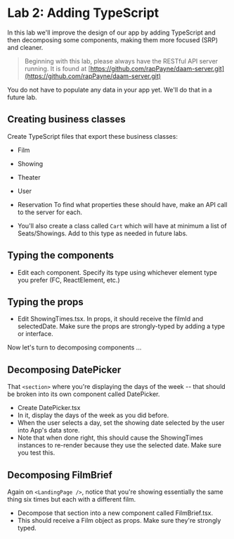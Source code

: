# Lab 2: Adding TypeScript

In this lab we'll improve the design of our app by adding TypeScript and then decomposing some components, making them more focused (SRP) and cleaner.


> Beginning with this lab, please always have the RESTful API server running. It is found at [https://github.com/rapPayne/daam-server.git](https://github.com/rapPayne/daam-server.git)

You do not have to populate any data in your app yet. We'll do that in a future lab.

## Creating business classes
Create TypeScript files that export these business classes:
- Film
- Showing
- Theater
- User
- Reservation
To find what properties these should have, make an API call to the server for each.

- You'll also create a class called `Cart` which will have at minimum a list of Seats/Showings. Add to this type as needed in future labs.

## Typing the components
- Edit each component. Specify its type using whichever element type you prefer (FC, ReactElement, etc.)

## Typing the props
- Edit ShowingTimes.tsx. In props, it should receive the filmId and selectedDate. Make sure the props are strongly-typed by adding a type or interface.

Now let's turn to decomposing components ...

## Decomposing DatePicker
That `<section>` where you're displaying the days of the week -- that should be broken into its own component called DatePicker. 
- Create DatePicker.tsx
- In it, display the days of the week as you did before.
- When the user selects a day, set the showing date selected by the user into App's data store.
- Note that when done right, this should cause the ShowingTimes instances to re-render because they use the selected date. Make sure you test this.

## Decomposing FilmBrief
Again on `<LandingPage />`, notice that you're showing essentially the same thing six times but each with a different film.
- Decompose that section into a new component called FilmBrief.tsx.
- This should receive a Film object as props. Make sure they're strongly typed.